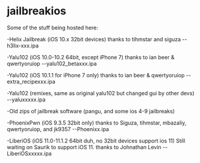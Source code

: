 # jailbreakios
Some of the stuff being hosted here:

-Helix Jailbreak (iOS 10.x 32bit devices) thanks to tihmstar and siguza --h3lix-xxx.ipa


-Yalu102 (iOS 10.0-10.2 64bit, except iPhone 7) thanks to ian beer & qwertyoruiop --yalu102_betaxxx.ipa


-Yalu102 (iOS 10.1.1 for iPhone 7 only) thanks to ian beer & qwertyoruiop --extra_recipexxx.ipa


-Yalu102 (remixes, same as original yalu102 but changed gui by other devs) --yaluxxxxx.ipa


-Old zips of jailbreak software (pangu, and some ios 4-9 jailbreaks)


-PhoenixPwn (iOS 9.3.5 32bit only) thanks to Siguza, tihmstar, mbazaliy, qwertyoruiop, and jk9357 --Phoenixx.ipa


-LiberiOS (iOS 11.0-11.1.2 64bit duh, no 32bit devices support ios 11) Still waiting on Saurik to support iOS 11. thanks to Johnathan Levin --LiberiOSxxxxx.ipa
